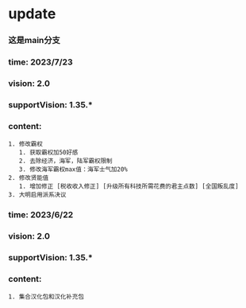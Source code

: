 # update 
### 这是main分支

### time: 2023/7/23
### vision: 2.0
### supportVision: 1.35.\*
### content:
    1. 修改霸权
       1. 获取霸权加50好感
       2. 去除经济，海军，陆军霸权限制
       3. 修改海军霸权max值：海军士气加20%
    2. 修改贤能值
       1. 增加修正 [税收收入修正] [升级所有科技所需花费的君主点数] [全国叛乱度]
    3. 大明启用派系决议


### time: 2023/6/22
### vision: 2.0
### supportVision: 1.35.\*
### content:
    1. 集合汉化包和汉化补充包